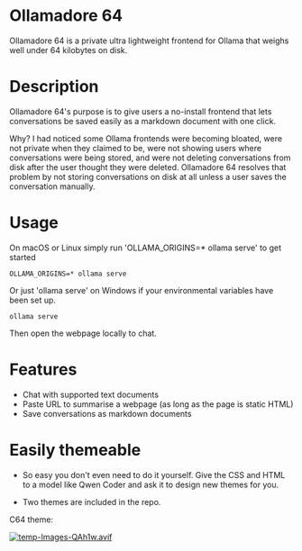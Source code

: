 # Ollamadore 64

Ollamadore 64 is a private ultra lightweight frontend for Ollama that weighs well under 64 kilobytes on disk.

# Description

Ollamadore 64's purpose is to give users a no-install frontend that lets conversations be saved easily as a markdown document with one click. 

Why? I had noticed some Ollama frontends were becoming bloated, were not private when they claimed to be, were not showing users where conversations were being stored, and were not deleting conversations from disk after the user thought they were deleted. Ollamadore 64 resolves that problem by not storing conversations on disk at all unless a user saves the conversation manually.

# Usage

On macOS or Linux simply run 'OLLAMA_ORIGINS=* ollama serve' to get started

```
OLLAMA_ORIGINS=* ollama serve
```

Or just 'ollama serve' on Windows if your environmental variables have been set up.

```
ollama serve
```

Then open the webpage locally to chat. 

# Features

- Chat with supported text documents
- Paste URL to summarise a webpage (as long as the page is static HTML)
- Save conversations as markdown documents

# Easily themeable 

- So easy you don't even need to do it yourself. Give the CSS and HTML to a model like Qwen Coder and ask it to design new themes for you.

- Two themes are included in the repo.

C64 theme:

[![temp-Images-QAh1w.avif](https://i.postimg.cc/KzZgX28H/temp-Images-QAh1w.avif)](https://postimg.cc/VSVNM2Mq)

